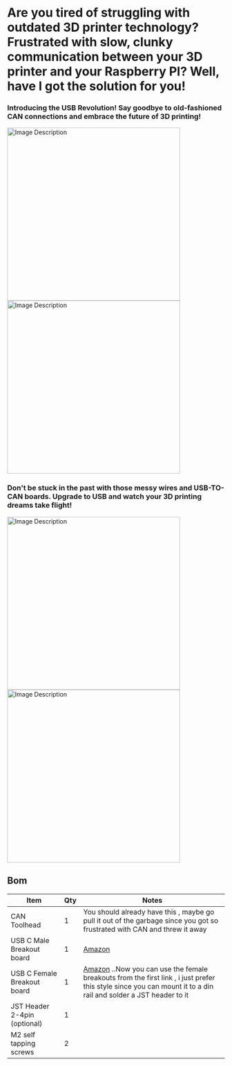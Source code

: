# Are you tired of struggling with outdated 3D printer technology? Frustrated with slow, clunky communication between your 3D printer and your Raspberry PI? Well, have I got the solution for you!

### Introducing the USB Revolution! Say goodbye to old-fashioned CAN connections and embrace the future of 3D printing! 
<img src="https://github.com/hartk1213/MISC/assets/12398294/7368b85b-b240-4622-9b34-65deb0201fe2" alt="Image Description" width="400">
<img src="https://github.com/hartk1213/MISC/assets/12398294/f7b216a8-9ee8-40e4-ad54-aa98542d2d7f" alt="Image Description" width="400">

### Don't be stuck in the past with those messy wires and USB-TO-CAN boards. Upgrade to USB and watch your 3D printing dreams take flight!
<img src="https://github.com/hartk1213/MISC/assets/12398294/3acbae22-d54d-4fed-96c4-0f4d04500a41" alt="Image Description" width="400">

<img src="https://github.com/hartk1213/MISC/assets/12398294/405c8f29-666c-4dec-a2f8-e0ce151cee16" alt="Image Description" width="400">

## Bom
Item  |Qty | Notes
 ----|----|----|
CAN Toolhead |1 | You should already have this , maybe go pull it out of the garbage since you got so frustrated with CAN and threw it away
USB C Male Breakout board |1| [Amazon](https://www.amazon.com/ANMBEST-Connector-Receptacle-Adapter-Support/dp/B09WCQKSW1/) 
USB C Female Breakout board |1| [Amazon](https://www.amazon.com/UMLIFE-Type-C-Breakout-Connector-Converter/dp/B0BL77R71Q/) ..Now you can use the female breakouts from the first link , i just prefer this style since you can mount it to a din rail and solder a JST header to it
JST Header 2-4pin (optional) |1|
M2 self tapping screws |2|
